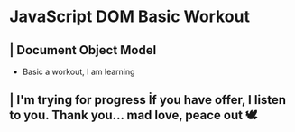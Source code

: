 # JavaScript DOM Basic Workout 
## | Document Object Model


* Basic a workout, I am learning

## | **I'm trying for progress** İf you have offer, I listen to you. Thank you... **mad love, peace out 🕊**


